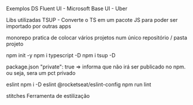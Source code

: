 

Exemplos DS
Fluent UI - Microsoft
Base UI - Uber

Libs utilizadas
TSUP - Converte o TS em um pacote JS para poder ser importado por outras apps

monorepo
pratica de colocar vários projetos num único repositório / pasta projeto

npm init -y
npm i typescript -D
npm i tsup -D


package.json 
"private": true => informa que não irá ser publicado no npm. ou seja, sera um pct privado

eslint
npm i -D eslint @rocketseat/eslint-config
npm run lint

stitches
Ferramenta de estilização